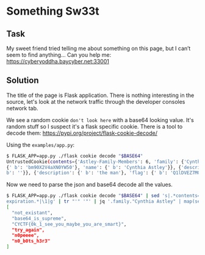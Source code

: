# Something Sw33t

## Task

My sweet friend tried telling me about something on this page, but I can’t seem to find anything… Can you help me: https://cyberyoddha.baycyber.net:33001

## Solution

The title of the page is Flask application. There is nothing interesting in the source, let's look at the network traffic through the developer consoles network tab.

We see a random cookie `don't look here` with a base64 looking value. It's random stuff so I suspect it's a flask specific cookie. There is a tool to decode them: https://pypi.org/project/flask-cookie-decode/

Using the `examples/app.py`:

```bash
$ FLASK_APP=app.py ./flask cookie decode "$BASE64"
UntrustedCookie(contents={'Astley-Family-Members': 6, 'family': {'Cynthia Astley': [{'description': {' b': 'nice'}, 'flag':
{' b': 'bm90X2V4aXN0YW50'}, 'name': {' b': 'Cynthia Astley'}}, {'description': {' b': 'nicee='}, 'flag': {' b': 'YmFzZTY0X2lzX3N1cHJlbWU='}, 'name': {' b': 'Horace Astley'}}, {'description': {' b': 'human'}, 'flag': {' b': 'flag=flag'}, 'name': {'
b': ''}}, {'description': {' b': 'the man'}, 'flag': {' b': 'Q1lDVEZ7MGtfMV9zZWVfeW91X21heWJlX3lvdV9hcmVfc21hcnR9'}, 'name': {' b': 'Rick Astley'}}, {'description': {' b': 'yeedeedeedeeeeee'}, 'flag': {' b': 'dHJ5X2FnYWlu'}, 'name': {' b': 'Lene Bausager'}}, {'description': {' b': 'uhmm'}, 'flag': {' b': 'bjBwZWVlZQ=='}, 'name': {' b': 'Jayne Marsh'}}, {'description': {' b': 'hihi'}, 'flag': {' b': 'bjBfYjB0c19oM3Iz'}, 'name': {' b': 'Emilie Astley'}}]}}, expiration='2020-11-16T23:40:39')
```


Now we need to parse the json and base64 decode all the values.

```bash
$ FLASK_APP=app.py ./flask cookie decode "$BASE64" | sed 's|.*contents=\(.*\),
expiration.*|\1|g' | tr "'" '"' | jq '.family."Cynthia Astley" | map(select(.flag." b" != "flag=flag") | .flag." b" | @base64d)'
[
  "not_existant",
  "base64_is_supreme",
  "CYCTF{0k_1_see_you_maybe_you_are_smart}",
  "try_again",
  "n0peeee",
  "n0_b0ts_h3r3"
]
```
